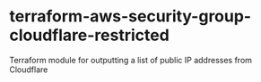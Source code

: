 # terraform-aws-security-group-cloudflare-restricted
Terraform module for outputting a list of public IP addresses from Cloudflare
